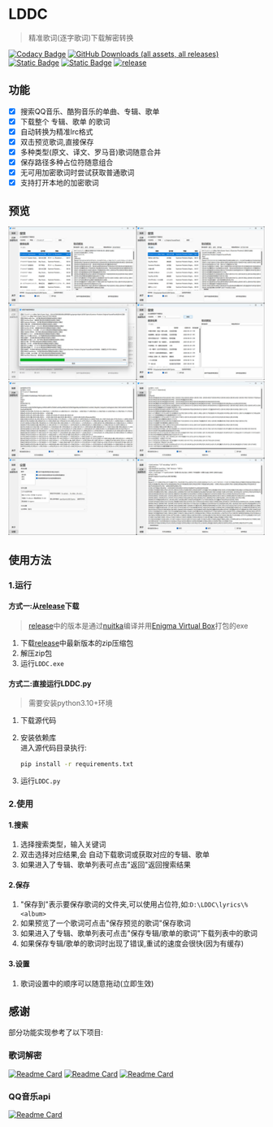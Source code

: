 # LDDC

> 精准歌词(逐字歌词)下载解密转换

[![Codacy Badge](https://app.codacy.com/project/badge/Grade/015f636391584ffc82790ff7038da5ca)](https://app.codacy.com/gh/chenmozhijin/LDDC/dashboard?utm_source=gh&utm_medium=referral&utm_content=&utm_campaign=Badge_grade)
[![GitHub Downloads (all assets, all releases)](https://img.shields.io/github/downloads/chenmozhijin/LDDC/total)](https://github.com/chenmozhijin/LDDC/releases/latest)
[![Static Badge](https://img.shields.io/badge/Python-3.10%2B-brightgreen)](https://www.python.org/downloads/)
[![Static Badge](https://img.shields.io/badge/License-GPLv3-blue)](https://github.com/chenmozhijin/LDDC/blob/main/LICENSE)
[![release](https://img.shields.io/github/v/release/chenmozhijin/LDDC?color=blue)](https://github.com/chenmozhijin/LDDC/releases/latest)

## 功能

- [x] 搜索QQ音乐、酷狗音乐的单曲、专辑、歌单
- [x] 下载整个 专辑、歌单 的歌词
- [x] 自动转换为精准lrc格式
- [x] 双击预览歌词,直接保存
- [x] 多种类型(原文、译文、罗马音)歌词随意合并
- [x] 保存路径多种占位符随意组合
- [x] 无可用加密歌词时尝试获取普通歌词
- [x] 支持打开本地的加密歌词

## 预览

![image](img/1.jpg)
![image](img/2.jpg)

## 使用方法

### 1.运行

#### 方式一:从[release](https://github.com/chenmozhijin/LDDC/releases)下载

> [release](https://github.com/chenmozhijin/LDDC/releases)中的版本是通过[nuitka](https://github.com/Nuitka/Nuitka)编译并用[Enigma Virtual Box](https://enigmaprotector.com/en/aboutvb.html)打包的exe

1. 下载[release](https://github.com/chenmozhijin/LDDC/releases)中最新版本的zip压缩包
2. 解压zip包
3. 运行`LDDC.exe`

#### 方式二:直接运行LDDC.py

> 需要安装python3.10+环境

1. 下载源代码
2. 安装依赖库  
   进入源代码目录执行:

   ```bash
   pip install -r requirements.txt
   ```

3. 运行`LDDC.py`

### 2.使用

#### 1.搜索

1. 选择搜索类型，输入关键词
2. 双击选择对应结果,会 自动下载歌词或获取对应的专辑、歌单
3. 如果进入了专辑、歌单列表可点击"返回"返回搜索结果

#### 2.保存

1. "保存到"表示要保存歌词的文件夹,可以使用占位符,如:`D:\LDDC\lyrics\%<album>`
2. 如果预览了一个歌词可点击"保存预览的歌词"保存歌词
3. 如果进入了专辑、歌单列表可点击"保存专辑/歌单的歌词"下载列表中的歌词
4. 如果保存专辑/歌单的歌词时出现了错误,重试的速度会很快(因为有缓存)

#### 3.设置

1. 歌词设置中的顺序可以随意拖动(立即生效)

## 感谢

部分功能实现参考了以下项目:  

### 歌词解密

[![Readme Card](https://github-readme-stats.vercel.app/api/pin/?username=WXRIW&repo=Lyricify-Lyrics-Helper)](https://github.com/WXRIW/Lyricify-Lyrics-Helper)
[![Readme Card](https://github-readme-stats.vercel.app/api/pin/?username=jixunmoe&repo=qmc-decode)](https://github.com/jixunmoe/qmc-decode)
[![Readme Card](https://github-readme-stats.vercel.app/api/pin/?username=parakeet-rs&repo=libparakeet)](https://github.com/parakeet-rs/libparakeet)

### QQ音乐api

[![Readme Card](https://github-readme-stats.vercel.app/api/pin/?username=MCQTSS&repo=MCQTSS_QQMusic)](https://github.com/MCQTSS/MCQTSS_QQMusic)

